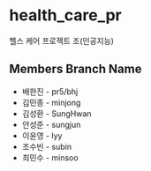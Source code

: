 # health_care_pr
헬스 케어 프로젝트 조(인공지능)


## Members Branch Name
* 배한진 - pr5/bhj   
* 김민종 - minjong    
* 김성환 - SungHwan   
* 안성준 - sungjun    
* 이윤영 - lyy   
* 조수빈 - subin   
* 최민수 - minsoo   
